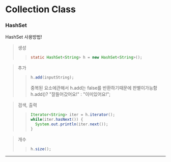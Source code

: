 # Collection Class

### HashSet<type>
HashSet 사용방법!

>생성
>> ```java
>>static HashSet<String> h = new HashSet<String>();
>>```
  
>추가
>>```java
>>h.add(inputString);
>>```
>>
>>중복된 요소에관해서 h.add는 false를 반환하기때문에 판별이가능함<br/>h.add()? "잘들어갔어요!" : "이미있어요!";

>검색, 출력
>>```java
>>Iterator<String> iter = h.iterator();
>>while(iter.hasNext()) {
>>   System.out.println(iter.next());
>>}
>>```

>개수
>>```java
>>h.size();
>>```
---
